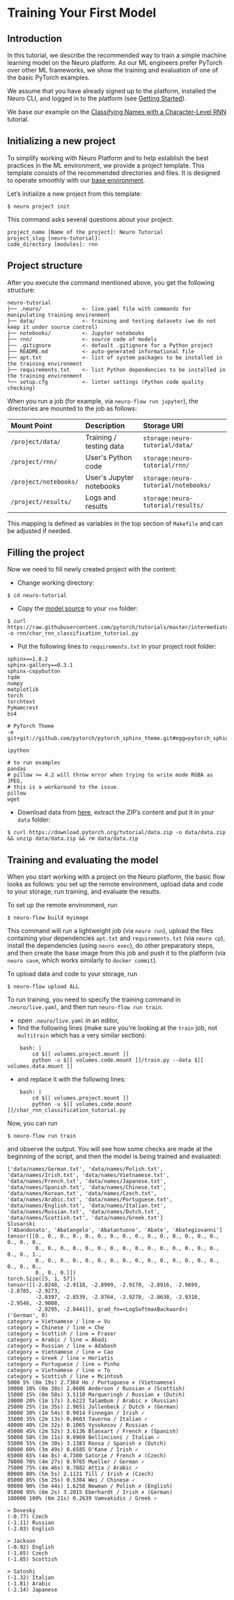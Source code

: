 # Training Your First Model

## Introduction

In this tutorial, we describe the recommended way to train a simple machine learning model on the Neuro platform. As our ML engineers prefer PyTorch over other ML frameworks, we show the training and evaluation of one of the basic PyTorch examples.

We assume that you have already signed up to the platform, installed the Neuro CLI, and logged in to the platform \(see [Getting Started](getting-started.md)\).

We base our example on the [Classifying Names with a Character-Level RNN](https://pytorch.org/tutorials/intermediate/char_rnn_classification_tutorial.html) tutorial.

## Initializing a new project

To simplify working with Neuro Platform and to help establish the best practices in the ML environment, we provide a project template. This template consists of the recommended directories and files. It is designed to operate smoothly with our [base environment](https://hub.docker.com/r/neuromation/base).

Let’s initialize a new project from this template:

```text
$ neuro project init
```

This command asks several questions about your project:

```text
project_name [Name of the project]: Neuro Tutorial
project_slug [neuro-tutorial]: 
code_directory [modules]: rnn
```

## Project structure

After you execute the command mentioned above, you get the following structure:

```text
neuro-tutorial
├── .neuro/             <- live.yaml file with commands for manipulating training environment
├── data/               <- training and testing datasets (we do not keep it under source control)
├── notebooks/          <- Jupyter notebooks
├── rnn/                <- source code of models
├── .gitignore          <- default .gitignore for a Python project
├── README.md           <- auto-generated informational file
├── apt.txt             <- list of system packages to be installed in the training environment 
├── requirements.txt    <- list Python dependencies to be installed in the training environment     
└── setup.cfg           <- linter settings (Python code quality checking)
```

When you run a job \(for example, via `neuro-flow run jupyter`\), the directories are mounted to the job as follows:

| Mount Point | Description | Storage URI |
| :--- | :--- | :--- |
| `/project/data/` | Training / testing data | `storage:neuro-tutorial/data/` |
| `/project/rnn/` | User's Python code | `storage:neuro-tutorial/rnn/` |
| `/project/notebooks/` | User's Jupyter notebooks | `storage:neuro-tutorial/notebooks/` |
| `/project/results/` | Logs and results | `storage:neuro-tutorial/results/` |

This mapping is defined as variables in the top section of `Makefile` and can be adjusted if needed.

## Filling the project

Now we need to fill newly created project with the content:

* Change working directory:

```text
$ cd neuro-tutorial
```

* Copy the [model source](https://github.com/pytorch/tutorials/blob/master/intermediate_source/char_rnn_classification_tutorial.py) to your `rnn` folder:

```text
$ curl https://raw.githubusercontent.com/pytorch/tutorials/master/intermediate_source/char_rnn_classification_tutorial.py -o rnn/char_rnn_classification_tutorial.py
```

* Put the following lines to  `requirements.txt` in your project root folder:

```text
sphinx==1.8.2
sphinx-gallery==0.3.1
sphinx-copybutton
tqdm
numpy
matplotlib
torch
torchtext
PyHamcrest
bs4

# PyTorch Theme
-e git+git://github.com/pytorch/pytorch_sphinx_theme.git#egg=pytorch_sphinx_theme

ipython

# to run examples
pandas
# pillow >= 4.2 will throw error when trying to write mode RGBA as JPEG,
# this is a workaround to the issue.
pillow
wget

```

* Download data from [here](https://download.pytorch.org/tutorial/data.zip), extract the ZIP’s content and put it in your `data` folder:

```text
$ curl https://download.pytorch.org/tutorial/data.zip -o data/data.zip && unzip data/data.zip && rm data/data.zip
```

## Training and evaluating the model

When you start working with a project on the Neuro platform, the basic flow looks as follows: you set up the remote environment, upload data and code to your storage, run training, and evaluate the results.

To set up the remote environment, run

```text
$ neuro-flow build myimage
```

This command will run a lightweight job \(via `neuro run`\), upload the files containing your dependencies `apt.txt` and `requirements.txt` \(via `neuro cp`\), install the dependencies \(using `neuro exec`\), do other preparatory steps, and then create the base image from this job and push it to the platform \(via `neuro save`, which works similarly to `docker commit`\).

To upload data and code to your storage, run

```text
$ neuro-flow upload ALL
```

To run training, you need to specify the training command in `.neuro/live.yaml`, and then run `neuro-flow run train`:

* open `.neuro/live.yaml` in an editor,
* find the following lines \(make sure you're looking at the `train` job, not `multitrain` which has a very similar section\):

```text
    bash: |
        cd $[[ volumes.project.mount ]]
        python -u $[[ volumes.code.mount ]]/train.py --data $[[ volumes.data.mount ]]
```

* and replace it with the following lines: 

```text
    bash: |
        cd $[[ volumes.project.mount ]]
        python -u $[[ volumes.code.mount ]]/char_rnn_classification_tutorial.py
```

Now, you can run

```text
$ neuro-flow run train
```

and observe the output. You will see how some checks are made at the beginning of the script, and then the model is being trained and evaluated:

```text
['data/names/German.txt', 'data/names/Polish.txt', 'data/names/Irish.txt', 'data/names/Vietnamese.txt', 
'data/names/French.txt', 'data/names/Japanese.txt', 'data/names/Spanish.txt', 'data/names/Chinese.txt', 
'data/names/Korean.txt', 'data/names/Czech.txt', 'data/names/Arabic.txt', 'data/names/Portuguese.txt', 
'data/names/English.txt', 'data/names/Italian.txt', 'data/names/Russian.txt', 'data/names/Dutch.txt', 
'data/names/Scottish.txt', 'data/names/Greek.txt']
Slusarski
['Abandonato', 'Abatangelo', 'Abatantuono', 'Abate', 'Abategiovanni']
tensor([[0., 0., 0., 0., 0., 0., 0., 0., 0., 0., 0., 0., 0., 0., 0., 0., 0., 0.,
         0., 0., 0., 0., 0., 0., 0., 0., 0., 0., 0., 0., 0., 0., 0., 0., 0., 1.,
         0., 0., 0., 0., 0., 0., 0., 0., 0., 0., 0., 0., 0., 0., 0., 0., 0., 0.,
         0., 0., 0.]])
torch.Size([5, 1, 57])
tensor([[-2.8248, -2.9118, -2.8999, -2.9170, -2.8916, -2.9699, -2.8785, -2.9273,
         -2.8397, -2.8539, -2.8764, -2.9278, -2.8638, -2.9310, -2.9546, -2.9008,
         -2.8295, -2.8441]], grad_fn=<LogSoftmaxBackward>)
('German', 0)
category = Vietnamese / line = Vu
category = Chinese / line = Che
category = Scottish / line = Fraser
category = Arabic / line = Abadi
category = Russian / line = Adabash
category = Vietnamese / line = Cao
category = Greek / line = Horiatis
category = Portuguese / line = Pinho
category = Vietnamese / line = To
category = Scottish / line = Mcintosh
5000 5% (0m 19s) 2.7360 Ho / Portuguese ✗ (Vietnamese)
10000 10% (0m 38s) 2.0606 Anderson / Russian ✗ (Scottish)
15000 15% (0m 58s) 3.5110 Marqueringh / Russian ✗ (Dutch)
20000 20% (1m 17s) 3.6223 Talambum / Arabic ✗ (Russian)
25000 25% (1m 35s) 2.9651 Jollenbeck / Dutch ✗ (German)
30000 30% (1m 54s) 0.9014 Finnegan / Irish ✓
35000 35% (2m 13s) 0.8603 Taverna / Italian ✓
40000 40% (2m 32s) 0.1065 Vysokosov / Russian ✓
45000 45% (2m 52s) 3.6136 Blanxart / French ✗ (Spanish)
50000 50% (3m 11s) 0.0969 Bellincioni / Italian ✓
55000 55% (3m 30s) 3.1383 Roosa / Spanish ✗ (Dutch)
60000 60% (3m 49s) 0.6585 O'Kane / Irish ✓
65000 65% (4m 8s) 4.7300 Satorie / French ✗ (Czech)
70000 70% (4m 27s) 0.9765 Mueller / German ✓
75000 75% (4m 46s) 0.7882 Attia / Arabic ✓
80000 80% (5m 5s) 2.1131 Till / Irish ✗ (Czech)
85000 85% (5m 25s) 0.5304 Wei / Chinese ✓
90000 90% (5m 44s) 1.6258 Newman / Polish ✗ (English)
95000 95% (6m 2s) 3.2015 Eberhardt / Irish ✗ (German)
100000 100% (6m 21s) 0.2639 Vamvakidis / Greek ✓

> Dovesky
(-0.77) Czech
(-1.11) Russian
(-2.03) English

> Jackson
(-0.92) English
(-1.65) Czech
(-1.85) Scottish

> Satoshi
(-1.32) Italian
(-1.81) Arabic
(-2.14) Japanese
```

